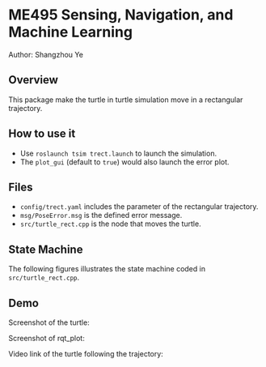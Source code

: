 # ME495 Sensing, Navigation, and Machine Learning
Author: Shangzhou Ye

## Overview

This package make the turtle in turtle simulation move in a rectangular trajectory.

## How to use it

- Use `roslaunch tsim trect.launch` to launch the simulation.
- The `plot_gui` (default to `true`) would also launch the error plot.

## Files

- `config/trect.yaml` includes the parameter of the rectangular trajectory.
- `msg/PoseError.msg` is the defined error message.
- `src/turtle_rect.cpp` is the node that moves the turtle.

## State Machine

The following figures illustrates the state machine coded in `src/turtle_rect.cpp`.

## Demo

Screenshot of the turtle:

Screenshot of rqt_plot:

Video link of the turtle following the trajectory:
